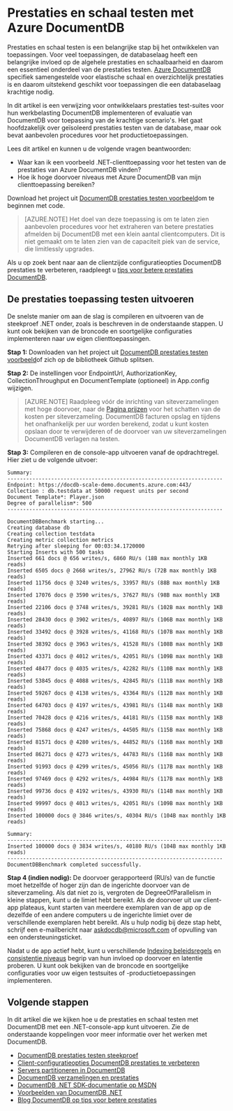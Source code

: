 <properties 
    pageTitle="DocumentDB schaal en prestaties testen | Microsoft Azure" 
    description="Leer hoe u de schaal en prestaties testen met Azure DocumentDB uitvoeren"
    keywords="prestaties testen"
    services="documentdb" 
    authors="arramac" 
    manager="jhubbard" 
    editor="" 
    documentationCenter=""/>

<tags 
    ms.service="documentdb" 
    ms.workload="data-services" 
    ms.tgt_pltfrm="na" 
    ms.devlang="na" 
    ms.topic="article" 
    ms.date="10/27/2016" 
    ms.author="arramac"/>

# <a name="performance-and-scale-testing-with-azure-documentdb"></a>Prestaties en schaal testen met Azure DocumentDB
Prestaties en schaal testen is een belangrijke stap bij het ontwikkelen van toepassingen. Voor veel toepassingen, de databaselaag heeft een belangrijke invloed op de algehele prestaties en schaalbaarheid en daarom een essentieel onderdeel van de prestaties testen. [Azure DocumentDB](https://azure.microsoft.com/services/documentdb/) specifiek samengestelde voor elastische schaal en overzichtelijk prestaties is en daarom uitstekend geschikt voor toepassingen die een databaselaag krachtige nodig. 

In dit artikel is een verwijzing voor ontwikkelaars prestaties test-suites voor hun werkbelasting DocumentDB implementeren of evaluatie van DocumentDB voor toepassing van de krachtige scenario's. Het gaat hoofdzakelijk over geïsoleerd prestaties testen van de database, maar ook bevat aanbevolen procedures voor het productietoepassingen.

Lees dit artikel en kunnen u de volgende vragen beantwoorden:   

- Waar kan ik een voorbeeld .NET-clienttoepassing voor het testen van de prestaties van Azure DocumentDB vinden? 
- Hoe ik hoge doorvoer niveaus met Azure DocumentDB van mijn clienttoepassing bereiken?

Download het project uit [DocumentDB prestaties testen voorbeeld](https://github.com/Azure/azure-documentdb-dotnet/tree/master/samples/documentdb-benchmark)om te beginnen met code. 

> [AZURE.NOTE] Het doel van deze toepassing is om te laten zien aanbevolen procedures voor het extraheren van betere prestaties afmelden bij DocumentDB met een klein aantal clientcomputers. Dit is niet gemaakt om te laten zien van de capaciteit piek van de service, die limitlessly upgrades.

Als u op zoek bent naar aan de clientzijde configuratieopties DocumentDB prestaties te verbeteren, raadpleegt u [tips voor betere prestaties DocumentDB](documentdb-performance-tips.md).

## <a name="run-the-performance-testing-application"></a>De prestaties toepassing testen uitvoeren
De snelste manier om aan de slag is compileren en uitvoeren van de steekproef .NET onder, zoals is beschreven in de onderstaande stappen. U kunt ook bekijken van de broncode en soortgelijke configuraties implementeren naar uw eigen clienttoepassingen.

**Stap 1:** Downloaden van het project uit [DocumentDB prestaties testen voorbeeld](https://github.com/Azure/azure-documentdb-dotnet/tree/master/samples/documentdb-benchmark)of zich op de bibliotheek Github splitsen.

**Stap 2:** De instellingen voor EndpointUrl, AuthorizationKey, CollectionThroughput en DocumentTemplate (optioneel) in App.config wijzigen.

> [AZURE.NOTE] Raadpleeg vóór de inrichting van siteverzamelingen met hoge doorvoer, naar de [Pagina prijzen](https://azure.microsoft.com/pricing/details/documentdb/) voor het schatten van de kosten per siteverzameling. DocumentDB facturen opslag en tijdens het onafhankelijk per uur worden berekend, zodat u kunt kosten opslaan door te verwijderen of de doorvoer van uw siteverzamelingen DocumentDB verlagen na testen.

**Stap 3:** Compileren en de console-app uitvoeren vanaf de opdrachtregel. Hier ziet u de volgende uitvoer:

    Summary:
    ---------------------------------------------------------------------
    Endpoint: https://docdb-scale-demo.documents.azure.com:443/
    Collection : db.testdata at 50000 request units per second
    Document Template*: Player.json
    Degree of parallelism*: 500
    ---------------------------------------------------------------------

    DocumentDBBenchmark starting...
    Creating database db
    Creating collection testdata
    Creating metric collection metrics
    Retrying after sleeping for 00:03:34.1720000
    Starting Inserts with 500 tasks
    Inserted 661 docs @ 656 writes/s, 6860 RU/s (18B max monthly 1KB reads)
    Inserted 6505 docs @ 2668 writes/s, 27962 RU/s (72B max monthly 1KB reads)
    Inserted 11756 docs @ 3240 writes/s, 33957 RU/s (88B max monthly 1KB reads)
    Inserted 17076 docs @ 3590 writes/s, 37627 RU/s (98B max monthly 1KB reads)
    Inserted 22106 docs @ 3748 writes/s, 39281 RU/s (102B max monthly 1KB reads)
    Inserted 28430 docs @ 3902 writes/s, 40897 RU/s (106B max monthly 1KB reads)
    Inserted 33492 docs @ 3928 writes/s, 41168 RU/s (107B max monthly 1KB reads)
    Inserted 38392 docs @ 3963 writes/s, 41528 RU/s (108B max monthly 1KB reads)
    Inserted 43371 docs @ 4012 writes/s, 42051 RU/s (109B max monthly 1KB reads)
    Inserted 48477 docs @ 4035 writes/s, 42282 RU/s (110B max monthly 1KB reads)
    Inserted 53845 docs @ 4088 writes/s, 42845 RU/s (111B max monthly 1KB reads)
    Inserted 59267 docs @ 4138 writes/s, 43364 RU/s (112B max monthly 1KB reads)
    Inserted 64703 docs @ 4197 writes/s, 43981 RU/s (114B max monthly 1KB reads)
    Inserted 70428 docs @ 4216 writes/s, 44181 RU/s (115B max monthly 1KB reads)
    Inserted 75868 docs @ 4247 writes/s, 44505 RU/s (115B max monthly 1KB reads)
    Inserted 81571 docs @ 4280 writes/s, 44852 RU/s (116B max monthly 1KB reads)
    Inserted 86271 docs @ 4273 writes/s, 44783 RU/s (116B max monthly 1KB reads)
    Inserted 91993 docs @ 4299 writes/s, 45056 RU/s (117B max monthly 1KB reads)
    Inserted 97469 docs @ 4292 writes/s, 44984 RU/s (117B max monthly 1KB reads)
    Inserted 99736 docs @ 4192 writes/s, 43930 RU/s (114B max monthly 1KB reads)
    Inserted 99997 docs @ 4013 writes/s, 42051 RU/s (109B max monthly 1KB reads)
    Inserted 100000 docs @ 3846 writes/s, 40304 RU/s (104B max monthly 1KB reads)

    Summary:
    ---------------------------------------------------------------------
    Inserted 100000 docs @ 3834 writes/s, 40180 RU/s (104B max monthly 1KB reads)
    ---------------------------------------------------------------------
    DocumentDBBenchmark completed successfully.


**Stap 4 (indien nodig):** De doorvoer gerapporteerd (RU/s) van de functie moet hetzelfde of hoger zijn dan de ingerichte doorvoer van de siteverzameling. Als dat niet zo is, vergroten de DegreeOfParallelism in kleine stappen, kunt u de limiet hebt bereikt. Als de doorvoer uit uw client-app plateaus, kunt starten van meerdere exemplaren van de app op de dezelfde of een andere computers u de ingerichte limiet over de verschillende exemplaren hebt bereikt. Als u hulp nodig bij deze stap hebt, schrijf een e-mailbericht naar askdocdb@microsoft.com of opvulling van een ondersteuningsticket.

Nadat u de app actief hebt, kunt u verschillende [Indexing beleidsregels](documentdb-indexing-policies.md) en [consistentie niveaus](documentdb-consistency-levels.md) begrip van hun invloed op doorvoer en latentie proberen. U kunt ook bekijken van de broncode en soortgelijke configuraties voor uw eigen testsuites of -productietoepassingen implementeren.

## <a name="next-steps"></a>Volgende stappen
In dit artikel die we kijken hoe u de prestaties en schaal testen met DocumentDB met een .NET-console-app kunt uitvoeren. Zie de onderstaande koppelingen voor meer informatie over het werken met DocumentDB.

* [DocumentDB prestaties testen steekproef](https://github.com/Azure/azure-documentdb-dotnet/tree/master/samples/documentdb-benchmark)
* [Client-configuratieopties DocumentDB prestaties te verbeteren](documentdb-performance-tips.md)
* [Servers partitioneren in DocumentDB](documentdb-partition-data.md)
* [DocumentDB verzamelingen en prestaties](documentdb-performance-levels.md)
* [DocumentDB .NET SDK-documentatie op MSDN](https://msdn.microsoft.com/library/azure/dn948556.aspx)
* [Voorbeelden van DocumentDB .NET](https://github.com/Azure/azure-documentdb-net)
* [Blog DocumentDB op tips voor betere prestaties](https://azure.microsoft.com/blog/2015/01/20/performance-tips-for-azure-documentdb-part-1-2/)

